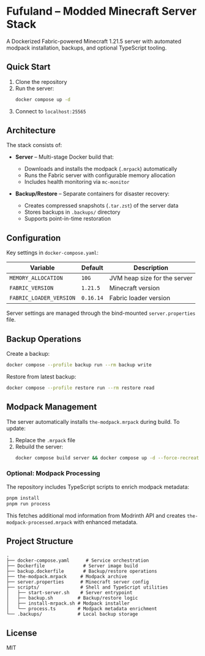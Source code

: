 # Fufuland – Modded Minecraft Server Stack

A Dockerized Fabric-powered Minecraft 1.21.5 server with automated modpack installation, backups, and optional TypeScript tooling.

## Quick Start

1. Clone the repository
2. Run the server:
   ```bash
   docker compose up -d
   ```
3. Connect to `localhost:25565`

## Architecture

The stack consists of:

- **Server** – Multi-stage Docker build that:
  - Downloads and installs the modpack (`.mrpack`) automatically
  - Runs the Fabric server with configurable memory allocation
  - Includes health monitoring via `mc-monitor`
  
- **Backup/Restore** – Separate containers for disaster recovery:
  - Creates compressed snapshots (`.tar.zst`) of the server data
  - Stores backups in `.backups/` directory
  - Supports point-in-time restoration

## Configuration

Key settings in `docker-compose.yaml`:

| Variable | Default | Description |
|----------|---------|-------------|
| `MEMORY_ALLOCATION` | `10G` | JVM heap size for the server |
| `FABRIC_VERSION` | `1.21.5` | Minecraft version |
| `FABRIC_LOADER_VERSION` | `0.16.14` | Fabric loader version |

Server settings are managed through the bind-mounted `server.properties` file.

## Backup Operations

Create a backup:
```bash
docker compose --profile backup run --rm backup write
```

Restore from latest backup:
```bash
docker compose --profile restore run --rm restore read
```

## Modpack Management

The server automatically installs `the-modpack.mrpack` during build. To update:

1. Replace the `.mrpack` file
2. Rebuild the server:
   ```bash
   docker compose build server && docker compose up -d --force-recreate server
   ```

### Optional: Modpack Processing

The repository includes TypeScript scripts to enrich modpack metadata:

```bash
pnpm install
pnpm run process
```

This fetches additional mod information from Modrinth API and creates `the-modpack-processed.mrpack` with enhanced metadata.

## Project Structure

```
.
├── docker-compose.yaml      # Service orchestration
├── Dockerfile              # Server image build
├── backup.dockerfile       # Backup/restore operations
├── the-modpack.mrpack     # Modpack archive
├── server.properties      # Minecraft server config
├── scripts/               # Shell and TypeScript utilities
│   ├── start-server.sh    # Server entrypoint
│   ├── backup.sh         # Backup/restore logic
│   ├── install-mrpack.sh # Modpack installer
│   └── process.ts        # Modpack metadata enrichment
└── .backups/             # Local backup storage
```

## License

MIT
